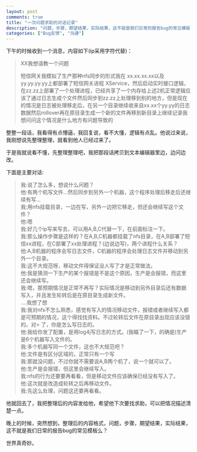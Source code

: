 ```yaml
---
layout: post
comments: true
title: "一次问题求助的对话记录"
description: "问题，步骤，期望结果，实际结果，这不就是我们日常的报告bug的常见模板"
categories: ["Bug反馈", "沟通"]
---
```


下午的时候收到一个消息，内容如下(ip采用字符代替)：

> XX我想请教一个问题
>
> 短信网关我模拟了生产那种nfs同步的形式我在 xx.xx.xx.xx以及yy.yy.yy.yy上都部署了短信网关进程 XService，然后启动实时接口逻辑，在zz.zz上部署了一个处理进程，已经共享了一个内存给上述2机正常逻辑应该了通过日志生成个文件然后同步到zz.zz上处理移到别的地方，但是现在的情况是日志被处理移走后，在另一个目录继续收来自xx.xx个yy.yy的日志数据然后rollover再在原目录生成一个新的文件再移到新目录上继续记录我想问问这个情况是什么地方有问题导致的

整整一段话，我看得有点懵逼，我回复说，看不大懂，逻辑有点乱。他说过来说，我刚想说先整理整理，就看到他人已经过来了。

于是我就说看不懂，先整理整理吧，我把那段话拷贝到文本编辑器里边，边问边改。

下面是主要对话:

> 我:说了怎么多，想说什么问题？  
> 他:有两个机写文件...然后同步到另外一个机器，这个程序处理后移走后还继续有写...  
> 我:用nfs挂载目录，一边在写，另外一边把它移走，但还会继续写这个文件？  
> 他:嗯  
> 我:好几个ip写来写去，可以用A,B,C代替一下，在前面标注一下。  
> 我:那么操作步骤是这样的？在A,B,C机器都挂载了nfs目录，在A,B部署了短信xx进程，在C部署了xx处理进程？(边说边写)，两个进程什么关系？  
> 他:A,B机器的程序会写日志文件，C机器的程序会处理日志文件并移动到另外一个目录。  
> 我:这不大规范呀，移动文件得保证没人写了才是正常做法。  
> 他:我是猜测一下生产的某个报错是不是这个原因，生产是会报错，而这里还会继续写。  
> 我:嗯，那预期情况是正常不再写？实际情况是移动到另外目录后还有数据写入，并且发生轮转后是在原目录生成新文件。  
> ....我想了想  
> 我:我对nfs不怎么熟悉，感觉有写入的情况移动文件，报错或者继续写入都是可预期的情况，这个得找找资料。不过轮转后文件在原目录出现应该没错的。对> 了，你是怎么写日志的。  
> 他:我给你发了配置，是用log4j写日志的方式。(我瞄了一下，的确是)生产是6个机器写入文件的。  
> 我:多个机器写同一个文件，这也不大规范吧？  
> 他:文件是有区分区域的，正常只有一个写  
> 我:那就没问题，不过你就不需要说A,B两个机了，说一个就可以了。  
> 他:生产是会报错，但这里会继续写入。  
> 我:nfs的行为还要要再看看，但是移动文件应该确保已经没有写入了。  
> 他:这次就是改造成轮转之后再移动文件。  
> 我:先这么处理，问题这还要再看看。  

他就回去了，我把整理后的内容发给他，希望他下次要找求助，可以把情况描述清楚一点。

晚上的时候，突然想到，整理后的内容格式，问题，步骤，期望结果，实际结果，这不就是我们日常的报告bug的常见模板么？

世界真奇妙。